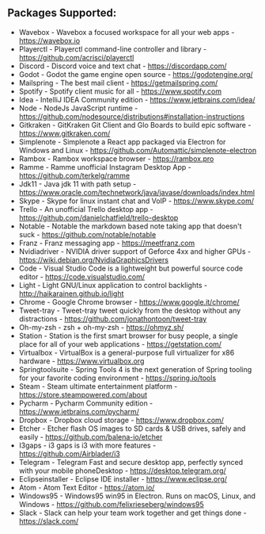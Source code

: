 ## Packages Supported:
<!--readme_update start packages -->
- Wavebox - Wavebox a focused workspace for all your web apps - https://wavebox.io
- Playerctl - Playerctl command-line controller and library - https://github.com/acrisci/playerctl
- Discord - Discord voice and text chat - https://discordapp.com/
- Godot - Godot the game engine open source - https://godotengine.org/
- Mailspring - The best mail client - https://getmailspring.com/
- Spotify - Spotify client music for all - https://www.spotify.com
- Idea - IntelliJ IDEA Community edition - https://www.jetbrains.com/idea/
- Node - NodeJs JavaScript runtime - https://github.com/nodesource/distributions#installation-instructions
- Gitkraken - GitKraken Git Client and Glo Boards to build epic software - https://www.gitkraken.com/
- Simplenote - Simplenote a React app packaged via Electron for Windows and Linux - https://github.com/Automattic/simplenote-electron
- Rambox - Rambox workspace browser - https://rambox.pro
- Ramme - Ramme unofficial Instagram Desktop App - https://github.com/terkelg/ramme
- Jdk11 - Java jdk 11 with path setup - https://www.oracle.com/technetwork/java/javase/downloads/index.html
- Skype - Skype for linux instant chat and VoIP - https://www.skype.com/
- Trello - An unofficial Trello desktop app - https://github.com/danielchatfield/trello-desktop
- Notable - Notable the markdown based note taking app that doesn't suck - https://github.com/notable/notable
- Franz - Franz messaging app - https://meetfranz.com
- Nvidiadriver - NVIDIA driver support of Geforce 4xx and higher GPUs - https://wiki.debian.org/NvidiaGraphicsDrivers
- Code - Visual Studio Code is a lightweight but powerful source code editor - https://code.visualstudio.com/
- Light - Light GNU/Linux application to control backlights - http://haikarainen.github.io/light
- Chrome - Google Chrome browser - https://www.google.it/chrome/
- Tweet-tray - Tweet-tray tweet quickly from the desktop without any distractions - https://github.com/jonathontoon/tweet-tray
- Oh-my-zsh - zsh + oh-my-zsh - https://ohmyz.sh/
- Station - Station is the first smart browser for busy people, a single place for all of your web applications - https://getstation.com/
- Virtualbox - VirtualBox is a general-purpose full virtualizer for x86 hardware - https://www.virtualbox.org
- Springtoolsuite - Spring Tools 4 is the next generation of Spring tooling for your favorite coding environment - https://spring.io/tools
- Steam - Steam ultimate entertainment platform - https://store.steampowered.com/about
- Pycharm - Pycharm Community edition - https://www.jetbrains.com/pycharm/
- Dropbox - Dropbox cloud storage - https://www.dropbox.com/
- Etcher - Etcher flash OS images to SD cards & USB drives, safely and easily - https://github.com/balena-io/etcher
- I3gaps - i3 gaps is i3 with more features - https://github.com/Airblader/i3
- Telegram - Telegram Fast and secure desktop app, perfectly synced with your mobile phoneDesktop - https://desktop.telegram.org/
- Eclipseinstaller - Eclipse IDE installer - https://www.eclipse.org/
- Atom - Atom Text Editor - https://atom.io/
- Windows95 - Windows95 win95 in Electron. Runs on macOS, Linux, and Windows - https://github.com/felixrieseberg/windows95
- Slack - Slack can help your team work together and get things done - https://slack.com/
<!--readme_update end packages -->
